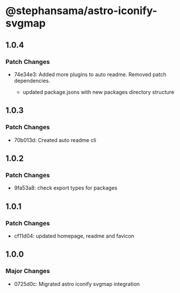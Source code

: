 # @stephansama/astro-iconify-svgmap

## 1.0.4

### Patch Changes

- 74e34e3: Added more plugins to auto readme. Removed patch dependencies.

  - updated package.jsons with new packages directory structure

## 1.0.3

### Patch Changes

- 70b013d: Created auto readme cli

## 1.0.2

### Patch Changes

- 9fa53a8: check export types for packages

## 1.0.1

### Patch Changes

- cf11d04: updated homepage, readme and favicon

## 1.0.0

### Major Changes

- 0725d0c: Migrated astro iconify svgmap integration
